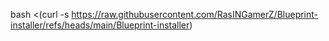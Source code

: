 
bash <(curl -s https://raw.githubusercontent.com/RasINGamerZ/Blueprint-installer/refs/heads/main/Blueprint-installer)

